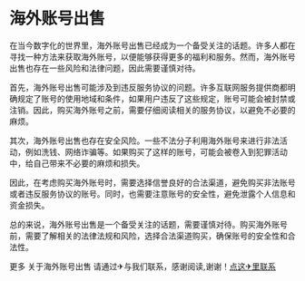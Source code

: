 # 海外账号出售

在当今数字化的世界里，海外账号出售已经成为一个备受关注的话题。许多人都在寻找一种方法来获取海外账号，以便能够获得更多的福利和服务。然而，海外账号出售也存在一些风险和法律问题，因此需要谨慎对待。

首先，海外账号出售可能涉及到违反服务协议的问题。许多互联网服务提供商都明确规定了账号的使用地域和条件，如果用户违反了这些规定，账号可能会被封禁或注销。因此，购买海外账号之前，需要仔细阅读相关的服务协议，以避免不必要的麻烦。

其次，海外账号出售也存在安全风险。一些不法分子利用海外账号来进行非法活动，例如洗钱、网络诈骗等。如果购买了这样的账号，可能会被卷入到犯罪活动中，给自己带来不必要的麻烦和损失。

因此，在考虑购买海外账号时，需要选择信誉良好的合法渠道，避免购买非法账号或者违反服务协议的账号。同时，也需要注意账号的安全性，避免泄露个人信息和资金损失。

总的来说，海外账号出售是一个备受关注的话题，需要谨慎对待。购买海外账号前，需要了解相关的法律法规和风险，选择合法渠道购买，确保账号的安全性和合法性。

更多 关于海外账号出售 请通过✈与我们联系，感谢阅读,谢谢！[点这✈里联系](https://ads.k02.cc)
